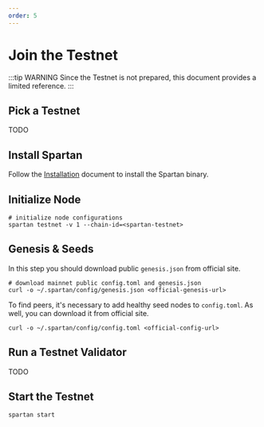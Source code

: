 ```yaml
---
order: 5
---
```


# Join the Testnet

:::tip WARNING
Since the Testnet is not prepared, this document provides a limited reference.
:::

## Pick a Testnet
TODO

## Install Spartan
Follow the [Installation](installation.md) document to install the Spartan binary.

## Initialize Node
```shell
# initialize node configurations
spartan testnet -v 1 --chain-id=<spartan-testnet>
```

## Genesis & Seeds

In this step you should download public `genesis.json` from official site.
```shell
# download mainnet public config.toml and genesis.json
curl -o ~/.spartan/config/genesis.json <official-genesis-url>
```

To find peers, it's necessary to add healthy seed nodes to `config.toml`. As well, you can download it from official site.
```shell
curl -o ~/.spartan/config/config.toml <official-config-url>
```

## Run a Testnet Validator
TODO

## Start the Testnet
```shell
spartan start 
```
